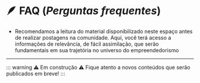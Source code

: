 # 🪶 **FAQ** (_Perguntas frequentes_)

- Recomendamos a leitura do material disponibilizado neste espaço antes de realizar postagens na comunidade. Aqui, você terá acesso a informações de relevância, de fácil assimilação, que serão fundamentais em sua trajetória no universo do empreendedorismo

---

::: warning ⚠️ Em construção ⚠️
Fique atento a novos conteúdos que serão publicados em breve!
:::